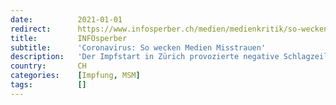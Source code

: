 ```yaml
---
date:          2021-01-01
redirect:      https://www.infosperber.ch/medien/medienkritik/so-wecken-medien-misstrauen/
title:         INFOsperber
subtitle:      'Coronavirus: So wecken Medien Misstrauen'
description:   'Der Impfstart in Zürich provozierte negative Schlagzeilen. Diese offenbaren die branchenübliche Kleinkariertheit.'
country:       CH
categories:    [Impfung, MSM]
tags:          []
---
```

